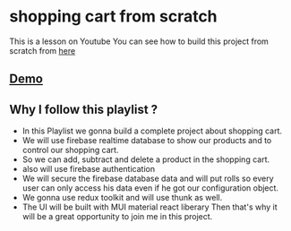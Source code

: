 # shopping cart from scratch
This is a lesson on Youtube You can see how to build this project from scratch from [here](https://youtube.com/playlist?list=PLXf60-isebOGYVtat5ob7nXT50V-p8Se2) 

## [Demo](https://dev-mentor-shopping-cart.netlify.app/)
## Why I follow this playlist ?
- In this Playlist we gonna build a complete project about shopping cart.
- We will use firebase realtime database to show our products and to control our shopping cart.
- So we can add, subtract and delete a product in the shopping cart.
- also will use firebase authentication
- We will secure the firebase database data and will put rolls so every user can only access his data even if he got our configuration object.
- We gonna use redux toolkit and will use thunk as well.
- The UI will be built with MUI material react liberary
Then that's why it will be a great opportunity to join me in this project.
